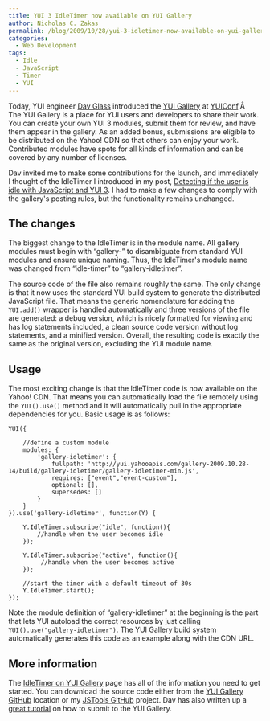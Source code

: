 ```yaml
---
title: YUI 3 IdleTimer now available on YUI Gallery
author: Nicholas C. Zakas
permalink: /blog/2009/10/28/yui-3-idletimer-now-available-on-yui-gallery/
categories:
  - Web Development
tags:
  - Idle
  - JavaScript
  - Timer
  - YUI
---
```

Today, YUI engineer [Dav Glass][1] introduced the [YUI Gallery][2] at [YUIConf][3].Â  The YUI Gallery is a place for YUI users and developers to share their work. You can create your own YUI 3 modules, submit them for review, and have them appear in the gallery. As an added bonus, submissions are eligible to be distributed on the Yahoo! CDN so that others can enjoy your work. Contributed modules have spots for all kinds of information and can be covered by any number of licenses.

Dav invited me to make some contributions for the launch, and immediately I thought of the IdleTimer I introduced in my post, [Detecting if the user is idle with JavaScript and YUI 3][4]. I had to make a few changes to comply with the gallery's posting rules, but the functionality remains unchanged.

## The changes

The biggest change to the IdleTimer is in the module name. All gallery modules must begin with &#8220;gallery-&#8221; to disambiguate from standard YUI modules and ensure unique naming. Thus, the IdleTimer's module name was changed from &#8220;idle-timer&#8221; to &#8220;gallery-idletimer&#8221;.

The source code of the file also remains roughly the same. The only change is that it now uses the standard YUI build system to generate the distributed JavaScript file. That means the generic nomenclature for adding the `YUI.add()` wrapper is handled automatically and three versions of the file are generated: a debug version, which is nicely formatted for viewing and has log statements included, a clean source code version without log statements, and a minified version. Overall, the resulting code is exactly the same as the original version, excluding the YUI module name.

## Usage

The most exciting change is that the IdleTimer code is now available on the Yahoo! CDN. That means you can automatically load the file remotely using the `YUI().use()` method and it will automatically pull in the appropriate dependencies for you. Basic usage is as follows:

    YUI({
    
        //define a custom module
        modules: {
            'gallery-idletimer': {
                fullpath: 'http://yui.yahooapis.com/gallery-2009.10.28-14/build/gallery-idletimer/gallery-idletimer-min.js',
                requires: ["event","event-custom"],
                optional: [],
                supersedes: []
            }
        }
    }).use('gallery-idletimer', function(Y) {
    
        Y.IdleTimer.subscribe("idle", function(){
            //handle when the user becomes idle
        });
    
        Y.IdleTimer.subscribe("active", function(){
             //handle when the user becomes active
        });
    
        //start the timer with a default timeout of 30s
        Y.IdleTimer.start();
    });

Note the module definition of &#8220;gallery-idletimer&#8221; at the beginning is the part that lets YUI autoload the correct resources by just calling `YUI().use("gallery-idletimer")`. The YUI Gallery build system automatically generates this code as an example along with the CDN URL.

## More information

The [IdleTimer on YUI Gallery][5] page has all of the information you need to get started. You can download the source code either from the [YUI Gallery GitHub][6] location or my [JSTools GitHub][7] project. Dav has also written up a [great tutorial][8] on how to submit to the YUI Gallery.

 [1]: http://blog.davglass.com/
 [2]: http://www.yuilibrary.com/gallery
 [3]: http://yuilibrary.com/yuiconf2009/
 [4]: https://humanwhocodes.com/blog/2009/06/02/detecting-if-the-user-is-idle-with-javascript-and-yui-3/
 [5]: http://yuilibrary.com/gallery/show/idletimer
 [6]: http://www.github.com/yui/yui3-gallery/
 [7]: http://www.github.com/nzakas/jstools/\
 [8]: http://yuilibrary.com/gallery/developer
